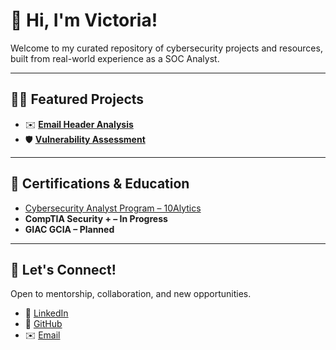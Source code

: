 # 👋 Hi, I'm Victoria!

Welcome to my curated repository of cybersecurity projects and resources, built from real-world experience as a SOC Analyst.





---

## 👨‍💻 Featured Projects
- ✉️ **[Email Header Analysis]()**
- 🛡️ **[Vulnerability Assessment]()**
---

## 📄 Certifications & Education
- [Cybersecurity Analyst Program – 10Alytics]()
- **CompTIA Security + – In Progress**
- **GIAC GCIA – Planned**

---

## 🤝 Let's Connect!
Open to mentorship, collaboration, and new opportunities.

- 💼 [LinkedIn](www.linkedin.com/in/victoria-nyamekye)  
- 🐙 [GitHub](https://github.com/victoria-nyamekye/victoria-nyamekye.git)  
- ✉️ [Email](mailto:victorianyamekye98@gmail.com)
